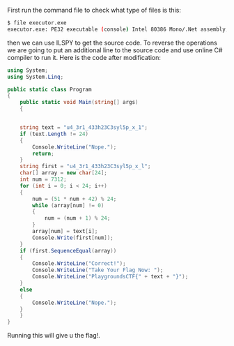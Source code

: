 First run the command file to check what type of files is this:
```bash
$ file executor.exe 
executor.exe: PE32 executable (console) Intel 80386 Mono/.Net assembly, for MS Windows, 3 sections
```
then we can use ILSPY to get the source code. To reverse the operations we are going to put an additional line to the source code and use online C# compiler to run it. Here is the code after modification:

```C#
using System;
using System.Linq;

public static class Program
{
    public static void Main(string[] args)
    {


    string text = "u4_3r1_433h23C3syl5p_x_1";
    if (text.Length != 24)
    {
        Console.WriteLine("Nope.");
        return;
    }
    string first = "u4_3r1_433h23C3syl5p_x_l";
    char[] array = new char[24];
    int num = 7312;
    for (int i = 0; i < 24; i++)
    {
        num = (51 * num + 42) % 24;
        while (array[num] != 0)
        {
            num = (num + 1) % 24;
        }
        array[num] = text[i];
        Console.Write(first[num]);
    }
    if (first.SequenceEqual(array))
    {
        Console.WriteLine("Correct!");
        Console.WriteLine("Take Your Flag Now: ");
        Console.WriteLine("PlaygroundsCTF{" + text + "}");
    }
    else
    {
        Console.WriteLine("Nope.");
    }
    }
}
```

Running this will give u the flag!.
